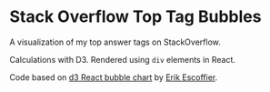 # Stack Overflow Top Tag Bubbles

A visualization of my top answer tags on StackOverflow.

Calculations with D3.  Rendered using `div` elements in React.

Code based on [d3 React bubble chart](https://codesandbox.io/s/92lfm) by [Erik Escoffier](https://codesandbox.io/u/nerik).